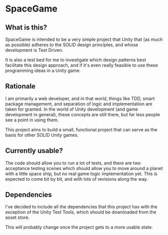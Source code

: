 # SpaceGame

## What is this?

SpaceGame is intended to be a very simple project that Unity that (as much as possible) adheres to the SOLID design principles, and whose development is Test Driven.

It is also a test bed for me to investigate which design patterns best facilitate this design approach, and if it's even really feasible to use these programming ideas in a Unity game.

## Rationale

I am primarily a web developer, and in that world, things like TDD, smart package management, and separation of logic and implementation are taken for granted. In the world of Unity development (and game development in general), these concepts are still there, but far less people see a point in using them.

This project aims to build a small, functional project that can serve as the basis for other SOLID Unity games.

## Currently usable?

The code should allow you to run a lot of tests, and there are two acceptance testing scenes which should allow you to move around a planet with a little space ship, but no real game logic implementation yet. This is expected to come bit by bit, and with lots of revisions along the way.

## Dependencies

I've decided to include all the dependencies that this project has with the exception of the Unity Test Tools, which should be downloaded from the asset store.

This will probably change once the project gets to a more usable state.